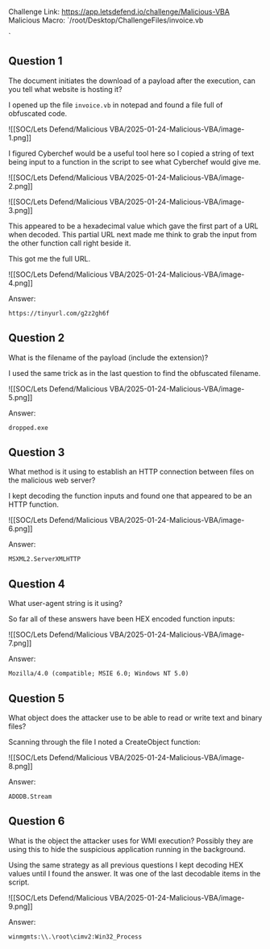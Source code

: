 
Challenge Link: https://app.letsdefend.io/challenge/Malicious-VBA 
Malicious Macro: `/root/Desktop/ChallengeFiles/invoice.vb

`
## Question 1
The document initiates the download of a payload after the execution, can you tell what website is hosting it?

I opened up the file `invoice.vb` in notepad and found a file full of obfuscated code.

![[SOC/Lets Defend/Malicious VBA/2025-01-24-Malicious-VBA/image-1.png]]

I figured Cyberchef would be a useful tool here so I copied a string of text being input to a function in the script to see what Cyberchef would give me.

![[SOC/Lets Defend/Malicious VBA/2025-01-24-Malicious-VBA/image-2.png]]

![[SOC/Lets Defend/Malicious VBA/2025-01-24-Malicious-VBA/image-3.png]]

This appeared to be a hexadecimal value which gave the first part of a URL when decoded. This partial URL next made me think to grab the input from the other function call right beside it.

This got me the full URL.

![[SOC/Lets Defend/Malicious VBA/2025-01-24-Malicious-VBA/image-4.png]]

Answer:

`https://tinyurl.com/g2z2gh6f`
## Question 2
What is the filename of the payload (include the extension)?

I used the same trick as in the last question to find the obfuscated filename.

![[SOC/Lets Defend/Malicious VBA/2025-01-24-Malicious-VBA/image-5.png]]

Answer:

`dropped.exe`

## Question 3
What method is it using to establish an HTTP connection between files on the malicious web server?

I kept decoding the function inputs and found one that appeared to be an HTTP function.

![[SOC/Lets Defend/Malicious VBA/2025-01-24-Malicious-VBA/image-6.png]]

Answer:

`MSXML2.ServerXMLHTTP`

## Question 4
What user-agent string is it using?

So far all of these answers have been HEX encoded function inputs: 

![[SOC/Lets Defend/Malicious VBA/2025-01-24-Malicious-VBA/image-7.png]]

Answer:

`Mozilla/4.0 (compatible; MSIE 6.0; Windows NT 5.0)`

## Question 5
What object does the attacker use to be able to read or write text and binary files?

Scanning through the file I noted a CreateObject function:

![[SOC/Lets Defend/Malicious VBA/2025-01-24-Malicious-VBA/image-8.png]]

Answer:

`ADODB.Stream`

## Question 6
What is the object the attacker uses for WMI execution? Possibly they are using this to hide the suspicious application running in the background.

Using the same strategy as all previous questions I kept decoding HEX values until I found the answer. It was one of the last decodable items in the script.

![[SOC/Lets Defend/Malicious VBA/2025-01-24-Malicious-VBA/image-9.png]]


Answer:

`winmgmts:\\.\root\cimv2:Win32_Process`